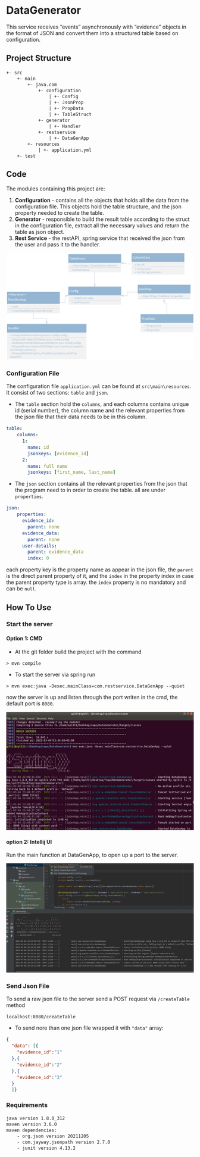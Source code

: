 # DataGenerator
This service receives “events” asynchronously with “evidence” objects in the format of JSON and convert them into a structured table based on configuration.
## Project Structure
```$xslt
+- src
    +- main
        +- java.com
            +- configuration
                | +- Config
                | +- JsonProp
                | +- PropData
                | +- TableStruct
            +- generator
                | +- Handler
            +- restservice
                | +- DataGenApp
        +- resources
            | +- application.yml
    +- test
```
## Code
The modules containing this project are:
1. **Configuration** - contains all the objects that holds all the data from the configuration file.
This objects hold the table structure, and the json property needed to create the table. 
1. **Generator** - responsible to build the result table according to the struct in the configuration file, extract all the necessary values and return the table as json object. 
1. **Rest Service** - the restAPI, spring service that received the json from the user and pass it to the handler.
<img src="images/uml.png">

### Configuration File
The configuration file `application.yml` can be found at `src\main\resources`.
It consist of two sections: `table` and `json`.
*  The `table` section hold the `columns`, and each columns contains unique id (serial number), the column name and the relevant properties from the json file that their data needs to be in this column.
```yaml
table:
    columns:
      1:
        name: id
        jsonkeys: [evidence_id]
      2:
        name: full name
        jsonkeys: [first_name, last_name]
```
* The `json` section contains all the relevant properties from the json that the program need to in order to create the table.
all are under `properties`.
```yaml
json:
    properties:
      evidence_id:
        parent: none
      evidence_data:
        parent: none
      user-details:
        parent: evidence_data
        index: 0
```
each property key is the property name as appear in the json file, the `parent` is the direct parent property of it, and the `index` in the property index in case the parent property type is array.
the `index` property is no mandatory and can be `null`.
## How To Use
### Start the server
#### Option 1: CMD
* At the git folder build the project with the command
```shell script
> mvn compile
```
* To start the server via spring run
```shell script
> mvn exec:java -Dexec.mainClass=com.restservice.DataGenApp --quiet
```
now the server is up and listen through the port writen in the cmd, the default port is `8080`.

<img src="images/pic1.jpg">

#### option 2: Intellij UI
Run the main function at DataGenApp, to open up a port to the server.

<img src="images/pic3.jpg">

### Send Json File
To send a raw json file to the server send a POST request via `/createTable` method
```
localhost:8080/createTable
``` 
* To send nore than one json file wrapped it with `"data"` array:
```json
{
  "data": [{
    "evidence_id":"1"
  },{
    "evidence_id":"2"
  },{
    "evidence_id":"3"
  }
  ]}
```

### Requirements
```text
java version 1.8.0_312
maven version 3.6.0
maven dependencies:
    - org.json version 20211205
    - com.jayway.jsonpath version 2.7.0
    - junit version 4.13.2
```


